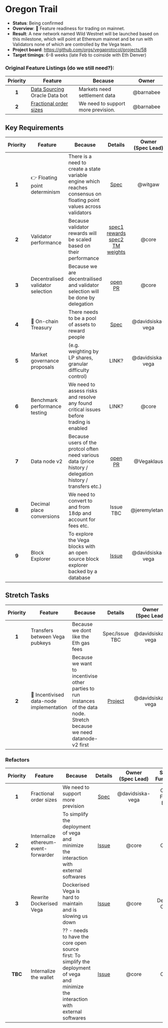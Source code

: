 # Oregon Trail

* **Status**: Being confirmed
* **Overview**: 🤠 Feature readiness for trading on mainnet.
* **Result**: A new network named Wild Westnet will be launched based on this milestone, which will point at Ethereum mainnet and be run with Validators none of which are controlled by the Vega team.
* **Project board**: https://github.com/orgs/vegaprotocol/projects/58
* **Target timings**: 6-8 weeks (late Feb to coinside with Eth Denver)


### Original Feature Listings (do we still need?):
| Priority | Feature | Because | Owner |
|:---------:|---------|---------|:------:|
| **1** | [Data Sourcing](https://github.com/orgs/vegaprotocol/projects/19) Oracle Data bot |  Markets need settlement data | @barnabee  |
| **2** | [Fractional order sizes](https://github.com/orgs/vegaprotocol/projects/69) |  We need to support more prevision. | @barnabee  |


## Key Requirements
| Priority | Feature | Because | Details | Owner </br>(Spec Lead) | Sub-Function |
|:---------:|---------|---------|:------:|:------:|:------:|
| **1** | 👉 Floating point determinism | There is a need to create a state variable engine which reaches consensus on floating point values across validators | [Spec](https://github.com/vegaprotocol/specs-internal/blob/master/protocol/0065-floating-point-consensus.md) | @witgaw | Core |
| **2** | Validator performance  | Because validator rewards will be scaled based on their performance | [spec1 rewards](https://github.com/vegaprotocol/specs-internal/blob/master/protocol/0064-validator-performance-based-rewards.md) </br> [spec2 TM weights](https://github.com/vegaprotocol/specs-internal/blob/master/protocol/0065-validator-tendermint-weights.md) | @core | Core |
| **3** | Decentralised validator selection  | Because we are decentrailised and validator selection will be done by delegation | [open PR](https://github.com/vegaprotocol/specs-internal/pull/766) | @core | Core |
| **4** | 👑 On-chain Treasury | There needs to be a pool of assets to reward people | [Spec](https://github.com/vegaprotocol/specs-internal/blob/master/protocol/0055-on-chain-treasury.md) | @davidsiska-vega | Core |
| **5** | Market governance proposals | (e.g. weighting by LP shares, granular difficulty control) | LINK? | @davidsiska-vega | Core |
| **6** | Benchmark performance testing | We need to assess risks and resolve any found critical issues before trading is enabled | LINK? | @core | Core |
| **7** | Data node v2 | Because users of the protcol often need various data (price history / delegation history / transfers etc.) | [open PR](https://github.com/vegaprotocol/specs-internal/pull/763) | @Vegaklaus | Research</br>Front End</br>Core |
| **8** | Decimal place conversions  | We need to convert to and from 18dp and account for fees etc. | Issue TBC | @jeremyletang | Core</br>Front End |
| **9** | Block Explorer  | To explore the Vega blocks with an open source block explorer backed by a database | [Issue](https://github.com/vegaprotocol/specs-internal/issues/453) | @davidsiska-vega | Core</br>Front End |


## Stretch Tasks
| Priority | Feature | Because | Details | Owner </br>(Spec Lead) | Sub-Function |
|:---------:|---------|---------|:------:|:------:|:------:|
| **1** | Transfers between Vega pubkeys | Because we dont like the Eth gas fees | Spec/Issue TBC| @davidsiska-vega | Core |
| **2** | 🤑 Incentivised data-node implementation | Because we want to incentivise other parties to run instances of the data node. Stretch because we need datanode-v2 first | [Project](https://github.com/orgs/vegaprotocol/projects/92)| @davidsiska-vega | Core |


### Refactors
| Priority | Feature | Because | Details | Owner </br>(Spec Lead) | Sub-Function |
|:---------:|---------|---------|:------:|:------:|:------:|
| **1** | Fractional order sizes  | We need to support more prevision | [Spec](https://github.com/vegaprotocol/specs-internal/blob/master/protocol/0052-fractional-orders-positions.md) | @davidsiska-vega | Core</br>Front End |
| **2** | Internalize ethereum-event-forwarder | To simplify the deployment of vega and minimize the interaction with external softwares | [Issue](https://github.com/vegaprotocol/vega/issues/4553) | @core | Core |
| **3** | Rewrite Dockerised Vega | Dockerised Vega is hard to maintain and is slowing us down | [Issue](https://github.com/orgs/vegaprotocol/projects/95#card-68976394) | @core | Devops</br>Core |
| **TBC** | Internalize the wallet | ?? - needs to have the core open source first: To simplify the deployment of vega and minimize the interaction with external softwares | [Issue](https://github.com/vegaprotocol/vega/issues/4562) | @core | Core |


